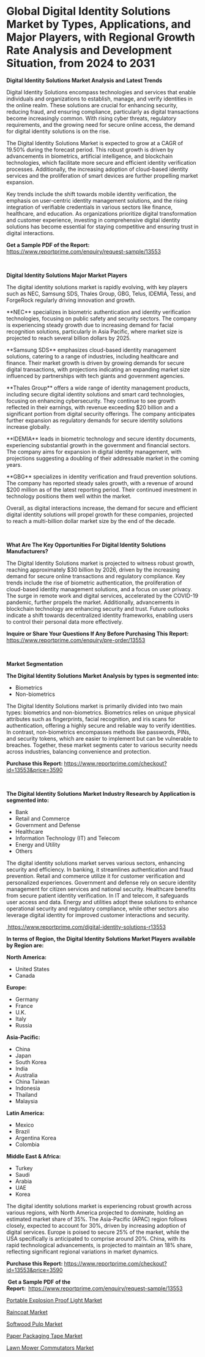 <p><h1>Global Digital Identity Solutions Market by Types, Applications, and Major Players, with Regional Growth Rate Analysis and Development Situation, from 2024 to 2031</h1></p><p><strong>Digital Identity Solutions Market Analysis and Latest Trends</strong></p>
<p><p>Digital Identity Solutions encompass technologies and services that enable individuals and organizations to establish, manage, and verify identities in the online realm. These solutions are crucial for enhancing security, reducing fraud, and ensuring compliance, particularly as digital transactions become increasingly common. With rising cyber threats, regulatory requirements, and the growing need for secure online access, the demand for digital identity solutions is on the rise.</p><p>The Digital Identity Solutions Market is expected to grow at a CAGR of 19.50% during the forecast period. This robust growth is driven by advancements in biometrics, artificial intelligence, and blockchain technologies, which facilitate more secure and efficient identity verification processes. Additionally, the increasing adoption of cloud-based identity services and the proliferation of smart devices are further propelling market expansion.</p><p>Key trends include the shift towards mobile identity verification, the emphasis on user-centric identity management solutions, and the rising integration of verifiable credentials in various sectors like finance, healthcare, and education. As organizations prioritize digital transformation and customer experience, investing in comprehensive digital identity solutions has become essential for staying competitive and ensuring trust in digital interactions.</p></p>
<p><strong>Get a Sample PDF of the Report:&nbsp;</strong> <a href="https://www.reportprime.com/enquiry/request-sample/13553">https://www.reportprime.com/enquiry/request-sample/13553</a></p>
<p>&nbsp;</p>
<p><strong>Digital Identity Solutions Major Market Players</strong></p>
<p><p>The digital identity solutions market is rapidly evolving, with key players such as NEC, Samsung SDS, Thales Group, GBG, Telus, IDEMIA, Tessi, and ForgeRock regularly driving innovation and growth.</p><p>**NEC** specializes in biometric authentication and identity verification technologies, focusing on public safety and security sectors. The company is experiencing steady growth due to increasing demand for facial recognition solutions, particularly in Asia Pacific, where market size is projected to reach several billion dollars by 2025. </p><p>**Samsung SDS** emphasizes cloud-based identity management solutions, catering to a range of industries, including healthcare and finance. Their market growth is driven by growing demands for secure digital transactions, with projections indicating an expanding market size influenced by partnerships with tech giants and government agencies.</p><p>**Thales Group** offers a wide range of identity management products, including secure digital identity solutions and smart card technologies, focusing on enhancing cybersecurity. They continue to see growth reflected in their earnings, with revenue exceeding $20 billion and a significant portion from digital security offerings. The company anticipates further expansion as regulatory demands for secure identity solutions increase globally.</p><p>**IDEMIA** leads in biometric technology and secure identity documents, experiencing substantial growth in the government and financial sectors. The company aims for expansion in digital identity management, with projections suggesting a doubling of their addressable market in the coming years.</p><p>**GBG** specializes in identity verification and fraud prevention solutions. The company has reported steady sales growth, with a revenue of around $200 million as of the latest reporting period. Their continued investment in technology positions them well within the market.</p><p>Overall, as digital interactions increase, the demand for secure and efficient digital identity solutions will propel growth for these companies, projected to reach a multi-billion dollar market size by the end of the decade.</p></p>
<p>&nbsp;</p>
<p><strong>What Are The Key Opportunities For Digital Identity Solutions Manufacturers?</strong></p>
<p><p>The Digital Identity Solutions market is projected to witness robust growth, reaching approximately $30 billion by 2026, driven by the increasing demand for secure online transactions and regulatory compliance. Key trends include the rise of biometric authentication, the proliferation of cloud-based identity management solutions, and a focus on user privacy. The surge in remote work and digital services, accelerated by the COVID-19 pandemic, further propels the market. Additionally, advancements in blockchain technology are enhancing security and trust. Future outlooks indicate a shift towards decentralized identity frameworks, enabling users to control their personal data more effectively.</p></p>
<p><strong>Inquire or Share Your Questions If Any Before Purchasing This Report:</strong> <a href="https://www.reportprime.com/enquiry/pre-order/13553">https://www.reportprime.com/enquiry/pre-order/13553</a></p>
<p>&nbsp;</p>
<p><strong>Market Segmentation</strong></p>
<p><strong>The Digital Identity Solutions Market Analysis by types is segmented into:</strong></p>
<p><ul><li>Biometrics</li><li>Non-biometrics</li></ul></p>
<p><p>The Digital Identity Solutions market is primarily divided into two main types: biometrics and non-biometrics. Biometrics relies on unique physical attributes such as fingerprints, facial recognition, and iris scans for authentication, offering a highly secure and reliable way to verify identities. In contrast, non-biometrics encompasses methods like passwords, PINs, and security tokens, which are easier to implement but can be vulnerable to breaches. Together, these market segments cater to various security needs across industries, balancing convenience and protection.</p></p>
<p><strong>Purchase this Report:&nbsp;</strong><a href="https://www.reportprime.com/checkout?id=13553&price=3590">https://www.reportprime.com/checkout?id=13553&price=3590</a></p>
<p>&nbsp;</p>
<p><strong>The Digital Identity Solutions Market Industry Research by Application is segmented into:</strong></p>
<p><ul><li>Bank</li><li>Retail and Commerce</li><li>Government and Defense</li><li>Healthcare</li><li>Information Technology (IT) and Telecom</li><li>Energy and Utility</li><li>Others</li></ul></p>
<p><p>The digital identity solutions market serves various sectors, enhancing security and efficiency. In banking, it streamlines authentication and fraud prevention. Retail and commerce utilize it for customer verification and personalized experiences. Government and defense rely on secure identity management for citizen services and national security. Healthcare benefits from secure patient identity verification. In IT and telecom, it safeguards user access and data. Energy and utilities adopt these solutions to enhance operational security and regulatory compliance, while other sectors also leverage digital identity for improved customer interactions and security.</p></p>
<p><a href="https://www.reportprime.com/digital-identity-solutions-r13553">&nbsp;https://www.reportprime.com/digital-identity-solutions-r13553</a></p>
<p><strong>In terms of Region, the Digital Identity Solutions Market Players available by Region are:</strong></p>
<p>
    <p> <strong> North America: </strong>
        <ul>
            <li>United States</li>
            <li>Canada</li>
        </ul>
        </p> 
    <p> <strong> Europe: </strong>
        <ul>
            <li>Germany</li>
            <li>France</li>
            <li>U.K.</li>
            <li>Italy</li>
            <li>Russia</li>
        </ul>
        </p> 
    <p> <strong> Asia-Pacific: </strong>
        <ul>
            <li>China</li>
            <li>Japan</li>
            <li>South Korea</li>
            <li>India</li>
            <li>Australia</li>
            <li>China Taiwan</li>
            <li>Indonesia</li>
            <li>Thailand</li>
            <li>Malaysia</li>
        </ul>
        </p> 
    <p> <strong> Latin America: </strong>
        <ul>
            <li>Mexico</li>
            <li>Brazil</li>
            <li>Argentina Korea</li>
            <li>Colombia</li>
        </ul>
        </p> 
    <p> <strong> Middle East & Africa: </strong>
        <ul>
            <li>Turkey</li>
            <li>Saudi</li>
            <li>Arabia</li>
            <li>UAE</li>
            <li>Korea</li>
        </ul>
    </p>
    </p>
<p><p>The digital identity solutions market is experiencing robust growth across various regions, with North America projected to dominate, holding an estimated market share of 35%. The Asia-Pacific (APAC) region follows closely, expected to account for 30%, driven by increasing adoption of digital services. Europe is poised to secure 25% of the market, while the USA specifically is anticipated to comprise around 20%. China, with its rapid technological advancements, is projected to maintain an 18% share, reflecting significant regional variations in market dynamics.</p></p>
<p><strong>Purchase this Report: </strong><a href="https://www.reportprime.com/checkout?id=13553&price=3590">https://www.reportprime.com/checkout?id=13553&price=3590</a></p>
<p>&nbsp;<strong>Get a Sample PDF of the Report:&nbsp;&nbsp;</strong><a href="https://www.reportprime.com/enquiry/request-sample/13553">https://www.reportprime.com/enquiry/request-sample/13553</a></p>
<p><strong></strong></p>
<p><p><a href="https://medium.com/@ruth.gibson8095/the-global-portable-explosion-proof-light-market-is-at-the-forefront-of-innovation-driving-rapid-f6fe63b8d84e?postPublishedType=initial">Portable Explosion Proof Light Market</a></p><p><a href="https://www.linkedin.com/pulse/raincoat-market-revolution-2024-2031-trends-shaping-next-decade-argbc?trackingId=3cPPVTe2Q3eufW%2F%2F6y194Q%3D%3D">Raincoat Market</a></p><p><a href="https://issuu.com/reportprime-2/docs/softwood-pulp-market-size-2030.pptx_3f043a42a7c030">Softwood Pulp Market</a></p><p><a href="https://issuu.com/reportprime-2/docs/paper-packaging-tape-market-size-20_bbd6cdef1e93c6">Paper Packaging Tape Market</a></p><p><a href="https://medium.com/@brendamoreno1988/global-lawn-mower-commutators-market-exploring-market-share-market-trends-and-future-growth-5ba0ed1b21c7">Lawn Mower Commutators Market</a></p></p>